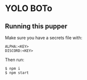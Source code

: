 # YOLO BOTo

## Running this pupper 

Make sure you have a secrets file with:

```
ALPHA:<KEY>
DISCORD:<KEY>
```

Then run:

```console
$ npm i
$ npm start
```